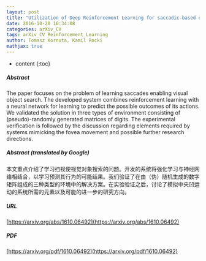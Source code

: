 ```yaml
---
layout: post
title: "Utilization of Deep Reinforcement Learning for saccadic-based object visual search"
date: 2016-10-20 16:34:08
categories: arXiv_CV
tags: arXiv_CV Reinforcement_Learning
author: Tomasz Kornuta, Kamil Rocki
mathjax: true
---
```


* content
{:toc}

##### Abstract
The paper focuses on the problem of learning saccades enabling visual object search. The developed system combines reinforcement learning with a neural network for learning to predict the possible outcomes of its actions. We validated the solution in three types of environment consisting of (pseudo)-randomly generated matrices of digits. The experimental verification is followed by the discussion regarding elements required by systems mimicking the fovea movement and possible further research directions.

##### Abstract (translated by Google)
本文重点介绍了学习扫视使视觉对象搜索的问题。开发的系统将强化学习与神经网络相结合，以学习预测其行为的可能结果。我们验证了在由（伪）随机生成的数字矩阵组成的三种类型的环境中的解决方案。在实验验证之后，讨论了模拟中央凹运动的系统所需的元素以及可能的进一步的研究方向。

##### URL
[https://arxiv.org/abs/1610.06492](https://arxiv.org/abs/1610.06492)

##### PDF
[https://arxiv.org/pdf/1610.06492](https://arxiv.org/pdf/1610.06492)

